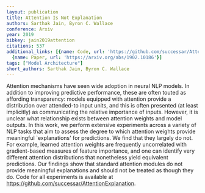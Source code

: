 ```yaml
---
layout: publication
title: Attention Is Not Explanation
authors: Sarthak Jain, Byron C. Wallace
conference: Arxiv
year: 2019
bibkey: jain2019attention
citations: 537
additional_links: [{name: Code, url: 'https://github.com/successar/AttentionExplanation'},
  {name: Paper, url: 'https://arxiv.org/abs/1902.10186'}]
tags: ["Model Architecture"]
short_authors: Sarthak Jain, Byron C. Wallace
---
```

Attention mechanisms have seen wide adoption in neural NLP models. In
addition to improving predictive performance, these are often touted as
affording transparency: models equipped with attention provide a distribution
over attended-to input units, and this is often presented (at least implicitly)
as communicating the relative importance of inputs. However, it is unclear what
relationship exists between attention weights and model outputs. In this work,
we perform extensive experiments across a variety of NLP tasks that aim to
assess the degree to which attention weights provide meaningful `explanations'
for predictions. We find that they largely do not. For example, learned
attention weights are frequently uncorrelated with gradient-based measures of
feature importance, and one can identify very different attention distributions
that nonetheless yield equivalent predictions. Our findings show that standard
attention modules do not provide meaningful explanations and should not be
treated as though they do. Code for all experiments is available at
https://github.com/successar/AttentionExplanation.